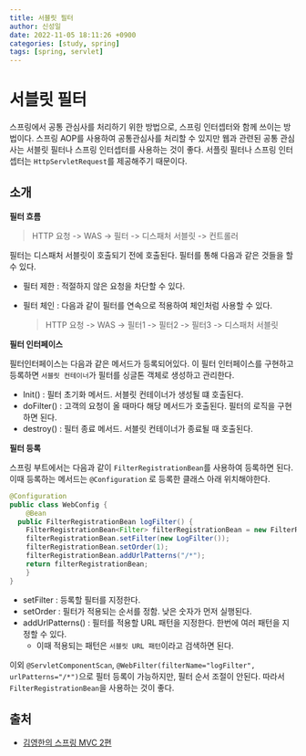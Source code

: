 ```yaml
---
title: 서블릿 필터
author: 신성일
date: 2022-11-05 18:11:26 +0900
categories: [study, spring]
tags: [spring, servlet]
---
```


# 서블릿 필터

스프링에서 공통 관심사를 처리하기 위한 방법으로, 스프링 인터셉터와 함께 쓰이는 방법이다. 스프링 AOP를 사용하여 공통관심사를 처리할 수 있지만 웹과 관련된 공통 관심사는 서블릿 필터나 스프링 인터셉터를 사용하는 것이 좋다. 서플릿 필터나 스프링 인터셉터는 `HttpServletRequest`를 제공해주기 때문이다.

## 소개

**필터 흐름**

> HTTP 요청 -> WAS -> 필터 -> 디스패처 서블릿 -> 컨트롤러

필터는 디스패처 서블릿이 호출되기 전에 호출된다. 필터를 통해 다음과 같은 것들을 할 수 있다.

-  필터 제한 : 적절하지 않은 요청을 차단할 수 있다.

-  필터 체인 : 다음과 같이 필터를 연속으로 적용하여 체인처럼 사용할 수 있다.

   > HTTP 요청 -> WAS -> 필터1 -> 필터2 -> 필터3 -> 디스패처 서블릿

**필터 인터페이스**

필터인터페이스는 다음과 같은 메서드가 등록되어있다. 이 필터 인터페이스를 구현하고 등록하면 `서블릿 컨테이너`가 필터를 싱글톤 객체로 생성하고 관리한다.

-  Init() : 필터 초기화 메서드. 서블릿 컨테이너가 생성될 떄 호출된다.
-  doFilter() : 고객의 요청이 올 때마다 해당 메서드가 호출된다. 필터의 로직을 구현하면 된다.
-  destroy() : 필터 종료 메서드. 서블릿 컨테이너가 종료될 때 호출된다.

**필터 등록**

스프링 부트에서는 다음과 같이 `FilterRegistrationBean`를 사용하여 등록하면 된다. 이때 등록하는 메서드는 `@Configuration` 로 등록한 클래스 아래 위치해야한다.

```java
@Configuration
public class WebConfig {
	@Bean
  public FilterRegistrationBean logFilter() {
  	FilterRegistrationBean<Filter> filterRegistrationBean = new FilterRegistrationBean<>();
    filterRegistrationBean.setFilter(new LogFilter());
    filterRegistrationBean.setOrder(1);
    filterRegistrationBean.addUrlPatterns("/*");
    return filterRegistrationBean;
	}
}
```

-  setFilter : 등록할 필터를 지정한다.
-  setOrder : 필터가 적용되는 순서를 정함. 낮은 숫자가 먼저 실행된다.
-  addUrlPatterns() : 필터를 적용할 URL 패턴을 지정한다. 한번에 여러 패턴을 지정할 수 있다.
   -  이때 적용되는 패턴은 `서블릿 URL 패턴`이라고 검색하면 된다.

이외 `@ServletComponentScan`, `@WebFilter(filterName="logFilter", urlPatterns="/*")`으로 필터 등록이 가능하지만, 필터 순서 조절이 안된다. 따라서 `FilterRegistrationBean`을 사용하는 것이 좋다.

## 출처

-  [김영한의 스프링 MVC 2편](https://www.inflearn.com/course/%EC%8A%A4%ED%94%84%EB%A7%81-mvc-2/dashboard)
